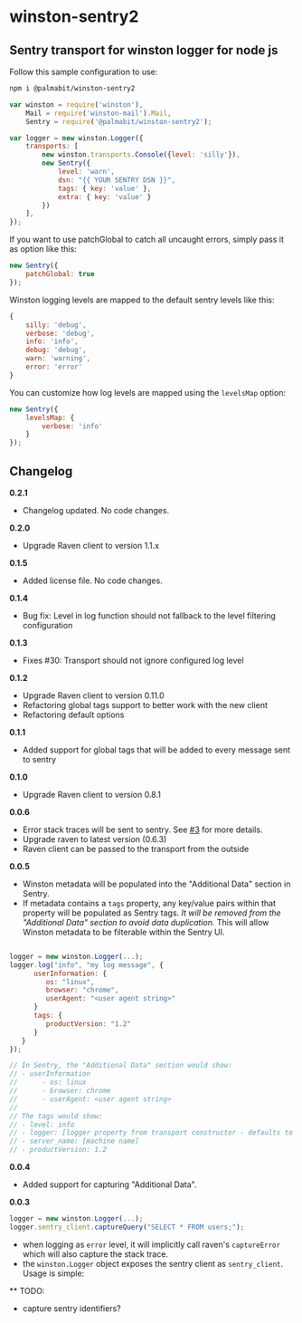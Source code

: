 winston-sentry2
==============

Sentry transport for winston logger for node js
-----------------------------------------------

Follow this sample configuration to use:

```bash
npm i @palmabit/winston-sentry2
```

```javascript
var winston = require('winston'),
    Mail = require('winston-mail').Mail,
    Sentry = require('@palmabit/winston-sentry2');

var logger = new winston.Logger({
    transports: [
        new winston.transports.Console({level: 'silly'}),
        new Sentry({
            level: 'warn',
            dsn: "{{ YOUR SENTRY DSN }}",
            tags: { key: 'value' },
            extra: { key: 'value' }
        })
    ],
});
```

If you want to use patchGlobal to catch all uncaught errors, simply pass it as option like this:

```javascript
new Sentry({
    patchGlobal: true
});
```

Winston logging levels are mapped to the default sentry levels like this:

```javascript
{
    silly: 'debug',
    verbose: 'debug',
    info: 'info',
    debug: 'debug',
    warn: 'warning',
    error: 'error'
}
```

You can customize how log levels are mapped using the `levelsMap` option:

```javascript
new Sentry({
    levelsMap: {
        verbose: 'info'
    }
});
```

Changelog
---------

**0.2.1**
* Changelog updated. No code changes.

**0.2.0**
* Upgrade Raven client to version 1.1.x

**0.1.5**
* Added license file. No code changes.

**0.1.4**
* Bug fix: Level in log function should not fallback to the level filtering configuration

**0.1.3**
* Fixes #30: Transport should not ignore configured log level

**0.1.2**
* Upgrade Raven client to version 0.11.0
* Refactoring global tags support to better work with the new client
* Refactoring default options 

**0.1.1**
* Added support for global tags that will be added to every message sent to sentry

**0.1.0**
* Upgrade Raven client to version 0.8.1

**0.0.6**

* Error stack traces will be sent to sentry. See [#3](https://github.com/guzru/winston-sentry/issues/3) for more details.
* Upgrade raven to latest version (0.6.3)
* Raven client can be passed to the transport from the outside

**0.0.5**

 * Winston metadata will be populated into the "Additional Data" section in Sentry.
 * If metadata contains a `tags` property, any key/value pairs within that property will be populated as Sentry tags.
   *It will be removed from the "Additional Data" section to avoid data duplication.* This will allow Winston metadata
   to be filterable within the Sentry UI.

```javascript

logger = new winston.Logger(...);
logger.log("info", "my log message", {
      userInformation: {
         os: "linux",
         browser: "chrome",
         userAgent: "<user agent string>"
      }
      tags: {
         productVersion: "1.2"
      }
   }
});

// In Sentry, the "Additional Data" section would show:
// - userInformation
//      - os: linux
//      - browser: chrome
//      - userAgent: <user agent string>
//
// The tags would show:
// - level: info
// - logger: [logger property from transport constructor - defaults to "root"]
// - server_name: [machine name]
// - productVersion: 1.2
```

**0.0.4**

 * Added support for capturing "Additional Data".

**0.0.3**

```javascript
logger = new winston.Logger(...);
logger.sentry_client.captureQuery("SELECT * FROM users;");
```

 * when logging as `error` level, it will implicitly call raven's `captureError` which will also capture the stack trace.
 * the `winston.Logger` object exposes the sentry client as `sentry_client`. Usage is simple:


** TODO:

 * capture sentry identifiers?
    
